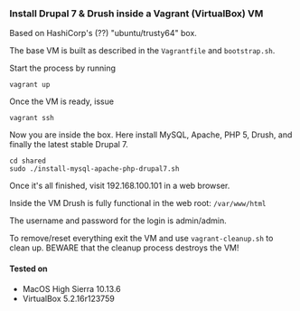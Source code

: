 ### Install Drupal 7 & Drush inside a Vagrant (VirtualBox) VM

Based on HashiCorp's (??) "ubuntu/trusty64" box.

The base VM is built as described in the `Vagrantfile` and `bootstrap.sh`.

Start the process by running

``` shell
vagrant up
```

Once the VM is ready, issue

``` shell
vagrant ssh
```

Now you are inside the box. Here install MySQL, Apache, PHP 5, Drush, and finally the latest stable Drupal 7.

``` shell
cd shared
sudo ./install-mysql-apache-php-drupal7.sh
```

Once it's all finished, visit 192.168.100.101 in a web browser.

Inside the VM Drush is fully functional in the web root: `/var/www/html`

The username and password for the login is admin/admin.

To remove/reset everything exit the VM and use `vagrant-cleanup.sh` to clean up. BEWARE that the cleanup process destroys the VM!

#### Tested on

* MacOS High Sierra 10.13.6
* VirtualBox 5.2.16r123759
